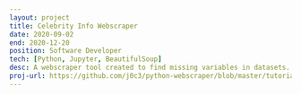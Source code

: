 ```yaml
---
layout: project
title: Celebrity Info Webscraper
date: 2020-09-02
end: 2020-12-20
position: Software Developer
tech: [Python, Jupyter, BeautifulSoup]
desc: A webscraper tool created to find missing variables in datasets. Specifically made for study to analyze American actors and gender diversity.
proj-url: https://github.com/j0c3/python-webscraper/blob/master/tutorial/webscrape-actor-website.ipynb
---
```


